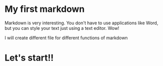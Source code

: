 # My first markdown


Markdown is very interesting. You don't have to use applications like Word, but you can style your text just using a text editor. Wow!

I will create different file for different functions of markdown

# Let's start!!
